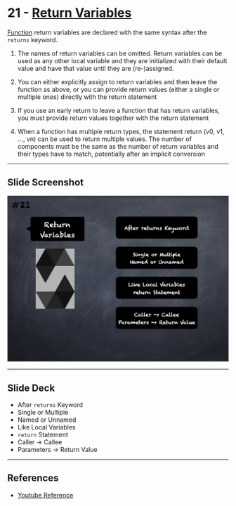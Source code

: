 # 21 - [Return Variables](Return%20Variables.md)
[Function](Functions.md) return variables are declared with the same syntax after the `returns` keyword. 

1. The names of return variables can be omitted. Return variables can be used as any other local variable and they are initialized with their default value and have that value until they are (re-)assigned.
    
2. You can either explicitly assign to return variables and then leave the function as above, or you can provide return values (either a single or multiple ones) directly with the return statement
    
3. If you use an early return to leave a function that has return variables, you must provide return values together with the return statement
    
4. When a function has multiple return types, the statement return (v0, v1, ..., vn) can be used to return multiple values. The number of components must be the same as the number of return variables and their types have to match, potentially after an implicit conversion
___
## Slide Screenshot
![021.png](../images/solidity101/021.png)
___
## Slide Deck
- After `returns` Keyword
- Single or Multiple
- Named or Unnamed
- Like Local Variables
- `return` Statement
- Caller -> Callee
- Parameters -> Return Value
___
## References
- [Youtube Reference](https://www.youtube.com/watch?v=TCl1IcGl_3I)


